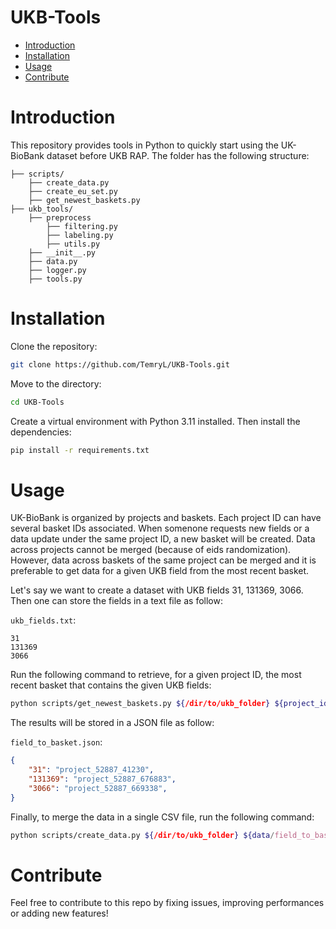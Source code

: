 # UKB-Tools

* [Introduction](#intro)
* [Installation](#installation)
* [Usage](#usage)
* [Contribute](#contribute)

# Introduction
This repository provides tools in Python to quickly start using the UK-BioBank dataset before UKB RAP. The folder has the following structure:

```
├── scripts/
    ├── create_data.py
    ├── create_eu_set.py
    ├── get_newest_baskets.py
├── ukb_tools/
    ├── preprocess
        ├── filtering.py
        ├── labeling.py
        ├── utils.py
    ├── __init__.py
    ├── data.py
    ├── logger.py
    ├── tools.py
```

# Installation
Clone the repository:
```bash
git clone https://github.com/TemryL/UKB-Tools.git
```

Move to the directory:
```bash
cd UKB-Tools
```

Create a virtual environment with Python 3.11 installed. Then install the dependencies:
```bash
pip install -r requirements.txt
```

# Usage
UK-BioBank is organized by projects and baskets. Each project ID can have several basket IDs associated. When somenone requests new fields or a data update under the same project ID, a new basket will be created. Data across projects cannot be merged (because of eids randomization). However, data across baskets of the same project can be merged and it is preferable to get data for a given UKB field from the most recent basket.


Let's say we want to create a dataset with UKB fields 31, 131369, 3066. Then one can store the fields in a text file as follow:

`ukb_fields.txt`:
```text
31
131369
3066
```

Run the following command to retrieve, for a given project ID, the most recent basket that contains the given UKB fields: 
```bash
python scripts/get_newest_baskets.py ${/dir/to/ukb_folder} ${project_id} ${data/ukb_fields.txt} ${data/field_to_basket.json}
```

The results will be stored in a JSON file as follow:

`field_to_basket.json`: 
```JSON
{
    "31": "project_52887_41230",
    "131369": "project_52887_676883",
    "3066": "project_52887_669338",
}
```

Finally, to merge the data in a single CSV file, run the following command: 

```bash
python scripts/create_data.py ${/dir/to/ukb_folder} ${data/field_to_basket.json} ${data.csv}
```

# Contribute
Feel free to contribute to this repo by fixing issues, improving performances or adding new features!
